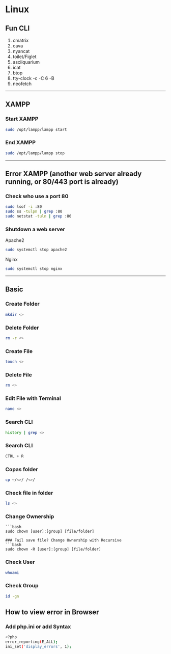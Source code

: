 # Linux

## Fun CLI
1. cmatrix
2. cava
3. nyancat
4. toilet/Figlet
5. asciiquarium
6. icat
7. btop
8. tty-clock -c -C 6 -B
9. neofetch

---

## XAMPP
### Start XAMPP
```bash
sudo /opt/lampp/lampp start
```

### End XAMPP
```bash
sudo /opt/lampp/lampp stop
```

---

## Error XAMPP (another web server already running, or 80/443 port is already)

### Check who use a port 80
```bash
sudo lsof -i :80
sudo ss -tulpn | grep :80
sudo netstat -tuln | grep :80
```

### Shutdown a web server
Apache2
```bash
sudo systemctl stop apache2
```

Nginx
```bash
sudo systemctl stop nginx
```

---

## Basic
### Create Folder
```bash
mkdir <>
```

### Delete Folder
```bash
rm -r <>
```

### Create File
```bash
touch <>
```

### Delete File
```bash
rm <>
```

### Edit File with Terminal
```bash
nano <>
```

### Search CLI
```bash
history | grep <>
```

### Search CLI
```bash
CTRL + R
```

### Copas folder
```bash
cp ~/<>/ /<>/
```

### Check file in folder
```bash
ls <>
```

### Change Ownership
```
```bash
sudo chown [user]:[group] [file/folder]

### Fail save file? Change Ownership with Recursive
```bash
sudo chown -R [user]:[group] [file/folder]
```

### Check User
```bash
whoami
```

### Check Group
```bash
id -gn
```

## How to view error in Browser
### Add php.ini or add Syntax 
```bash
<?php
error_reporting(E_ALL);
ini_set('display_errors', 1);
```
